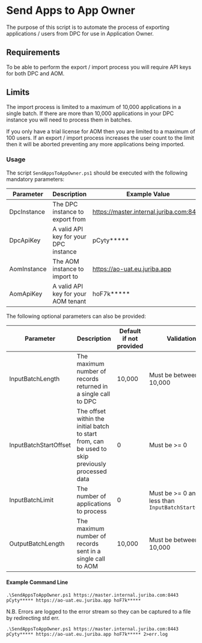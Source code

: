 # Send Apps to App Owner

The purpose of this script is to automate the process of exporting applications / users from DPC for use in Application Owner.

## Requirements

To be able to perform the export / import process you will require API keys for both DPC and AOM.

## Limits

The import process is limited to a maximum of 10,000 applications in a single batch.  If there are more than 10,000 applications in your DPC instance you will need to process them in batches.

If you only have a trial license for AOM then you are limited to a maximum of 100 users.  If an export / import process increases the user count to the limit then it will be aborted preventing any more applications being imported.

### Usage

The script `SendAppsToAppOwner.ps1` should be executed with the following mandatory parameters:

| Parameter | Description | Example Value |
|-----------|-------------|---------------|
| DpcInstance | The DPC instance to export from | https://master.internal.juriba.com:8443 |
| DpcApiKey | A valid API key for your DPC instance | pCyty***** |
| AomInstance | The AOM instance to import to | https://ao-uat.eu.juriba.app |
| AomApiKey | A valid API key for your AOM tenant | hoF7k***** |

The following optional parameters can also be provided:

| Parameter | Description | Default if not provided | Validation |
|-----------|-------------|-------------------------|------------|
| InputBatchLength | The maximum number of records returned in a single call to DPC | 10,000 | Must be between 1 & 10,000 |
| InputBatchStartOffset | The offset within the initial batch to start from, can be used to skip previously processed data | 0 | Must be >= 0 | 
| InputBatchLimit | The number of applications to process | 0 | Must be >= 0 and no less than `InputBatchStartOffset` |
| OutputBatchLength | The maximum number of records sent in a single call to AOM | 10,000 | Must be between 1 & 10,000 |

#### Example Command Line
```
.\SendAppsToAppOwner.ps1 https://master.internal.juriba.com:8443 pCyty***** https://ao-uat.eu.juriba.app hoF7k***** 
```

N.B.  Errors are logged to the error stream so they can be captured to a file by redirecting std err.

```
.\SendAppsToAppOwner.ps1 https://master.internal.juriba.com:8443 pCyty***** https://ao-uat.eu.juriba.app hoF7k***** 2>err.log
```
